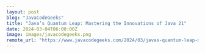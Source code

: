 ```yaml
---
layout: post
blog: "JavaCodeGeeks"
title: "Java’s Quantum Leap: Mastering the Innovations of Java 21"
date: 2024-03-04T06:00:00Z
image: images/javacodegeeks.png
remote_url: "https://www.javacodegeeks.com/2024/03/javas-quantum-leap-mastering-the-innovations-of-java-21.html"
---
```


